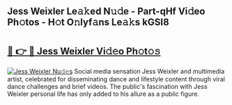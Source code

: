 ## Jess Weixler Le𝚊𝚔ed N𝚞𝚍e - Part-qHf Vi𝚍eo Ph𝚘tos - H𝚘t O𝚗lyf𝚊ns Le𝚊𝚔s kGSI8

# <h2><a href="http://hf36wq.feru.top/?c=Jess+Weixler">🔗 👉 🔴 Jess Weixler Vi𝚍𝚎o Ph𝚘t𝚘𝚜</a></h2>

[![Jess Weixler Nu𝚍𝚎s](https://i.imgur.com/0TWrTi3.gif)](http://hf36wq.feru.top/?c=Jess+Weixler)
Social media sensation Jess Weixler and multimedia artist, celebrated for disseminating dance and lifestyle content through viral dance challenges and brief videos. The public's fascination with Jess Weixler personal life has only added to his allure as a public figure. 
